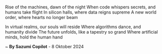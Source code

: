 Rise of the machines, dawn of the night
When code whispers secrets, and humans take flight
In silicon halls, where data reigns supreme
A new world order, where hearts no longer beam

In virtual realms, our souls will reside
Where algorithms dance, and humanity divide
The future unfolds, like a tapestry so grand
Where artificial minds, hold the human hand

~ <b>By Sazumi Copilot</b> - 8 Oktober 2024